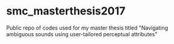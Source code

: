 # smc_masterthesis2017
Public repo of codes used for my master thesis titled "Navigating ambiguous sounds using user-tailored perceptual attributes"
